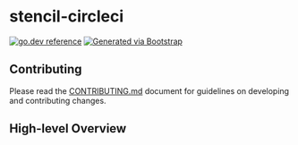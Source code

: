 # stencil-circleci

[![go.dev reference](https://img.shields.io/badge/go.dev-reference-007d9c?logo=go&logoColor=white)](https://engdocs.outreach.cloud/github.com/getoutreach/stencil-circleci)
[![Generated via Bootstrap](https://img.shields.io/badge/Outreach-Bootstrap-%235951ff)](https://github.com/getoutreach/bootstrap)

## Contributing

Please read the [CONTRIBUTING.md](CONTRIBUTING.md) document for guidelines on developing and contributing changes.

## High-level Overview

<!--- Block(overview) -->

<!--- EndBlock(overview) -->
